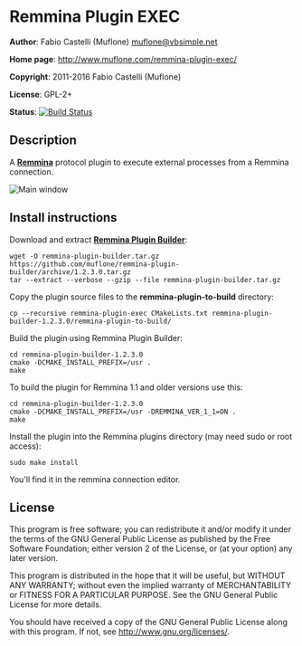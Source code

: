 # Remmina Plugin EXEC

**Author**: Fabio Castelli (Muflone) <muflone@vbsimple.net>

**Home page**: http://www.muflone.com/remmina-plugin-exec/

**Copyright**: 2011-2016 Fabio Castelli (Muflone)

**License**: GPL-2+

**Status**: [![Build Status](https://travis-ci.org/muflone/remmina-plugin-exec.svg?branch=master)](https://travis-ci.org/muflone/remmina-plugin-exec)

## Description

A [**Remmina**](https://github.com/freerdp/remmina) protocol plugin to execute
external processes from a Remmina connection.

![Main window](http://www.muflone.com/resources/remmina-plugin-exec/archive/latest/english/general.png)

## Install instructions

Download and extract [**Remmina Plugin Builder**](https://github.com/muflone/remmina-plugin-builder/releases/):

    wget -O remmina-plugin-builder.tar.gz https://github.com/muflone/remmina-plugin-builder/archive/1.2.3.0.tar.gz
    tar --extract --verbose --gzip --file remmina-plugin-builder.tar.gz

Copy the plugin source files to the **remmina-plugin-to-build** directory:

    cp --recursive remmina-plugin-exec CMakeLists.txt remmina-plugin-builder-1.2.3.0/remmina-plugin-to-build/

Build the plugin using Remmina Plugin Builder:

    cd remmina-plugin-builder-1.2.3.0
    cmake -DCMAKE_INSTALL_PREFIX=/usr .
    make

To build the plugin for Remmina 1.1 and older versions use this:

    cd remmina-plugin-builder-1.2.3.0
    cmake -DCMAKE_INSTALL_PREFIX=/usr -DREMMINA_VER_1_1=ON .
    make

Install the plugin into the Remmina plugins directory (may need sudo or root
access):

    sudo make install

You'll find it in the remmina connection editor.

## License

This program is free software; you can redistribute it and/or modify
it under the terms of the GNU General Public License as published by
the Free Software Foundation; either version 2 of the License, or
(at your option) any later version.

This program is distributed in the hope that it will be useful, but WITHOUT
ANY WARRANTY; without even the implied warranty of MERCHANTABILITY or
FITNESS FOR A PARTICULAR PURPOSE.  See the GNU General Public License for
more details.

You should have received a copy of the GNU General Public License
along with this program.  If not, see <http://www.gnu.org/licenses/>.
